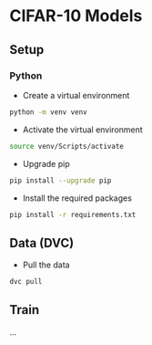 # CIFAR-10 Models

## Setup

### Python

- Create a virtual environment

```bash
python -m venv venv
```

- Activate the virtual environment

```bash
source venv/Scripts/activate
```

- Upgrade pip

```bash
pip install --upgrade pip
```

- Install the required packages

```bash
pip install -r requirements.txt
```

## Data (DVC)

- Pull the data

```bash
dvc pull
```

## Train

...
